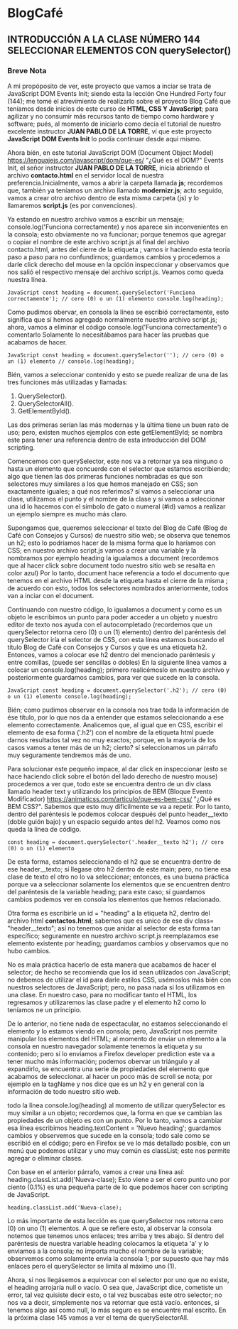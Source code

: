 # BlogCafé

## INTRODUCCIÓN A LA CLASE NÚMERO 144 SELECCIONAR ELEMENTOS CON querySelector()

### Breve Nota

A mi propóposito de ver, este proyecto que vamos a inciar se trata de JavaScript DOM Events Init; siendo esta la lección One Hundred Forty four (144); me tomé el atrevimiento de realizarlo sobre el proyecto Blog Café  que teníamos desde inicios de este curso de **HTML, CSS Y JavaScript**; para agilizar y no consumir más recursos tanto de tiempo como hardware y software; pués, al momento de iniciarlo como decía el tutorial de nuestro excelente instructor **JUAN PABLO DE LA TORRE**, ví que este proyecto **JavaScript DOM Events Init** lo podía continuar desde aquí mismo.

Ahora bién, en este tutorial JavaScript DOM (Document Object Model) <https://lenguajejs.com/javascript/dom/que-es/> "¿Qué es el DOM?" Events Init, el señor instructor **JUAN PABLO DE LA TORRE**, inicia abriendo el archivo **contacto.html** en el servidor local de nuestra preferencia.Inicialmente, vamos a abrir la carpeta llamada **js**; recordemos que, también ya teníamos un archivo llamado **modernizr.js**; acto seguido, vamos a crear otro archivo dentro de esta misma carpeta (js) y lo llamaremos **script.js** (es por convenciones).

Ya estando en nuestro archivo vamos a escribir un mensaje; console.log('Funciona correctamente) y nos aparece sin inconvenientes en la consola; esto obviamente no va funcionar; porque tenemos que agregar o copiar el nombre de este archivo script.js al final del archivo contacto.html, antes del cierre de la etiqueta </html>; vamos ir haciendo esta teoría paso a paso para no confundirnos; guardamos cambios y procedemos a darle click derecho del mouse en la opción inspeccionar y observamos que nos salió el respectivo mensaje del archivo script.js. Veamos como queda nuestra línea.

`JavaScript
const heading = document.querySelector('Funciona correctamente'); // cero (0) o un (1) elemento
console.log(heading);
`

Como pudimos obervar, en consola la línea se escribió correctamente, esto significa que sí hemos agregado normalmente nuestro archivo script.js; ahora, vamos a eliminar el código console.log('Funciona correctamente') o comentarlo Solamente lo necesitábamos para hacer las pruebas que acabamos de hacer.

`JavaScript
const heading = document.querySelector(''); // cero (0) o un (1) elemento
// console.log(heading);
`

Bién, vamos a seleccionar contenido y esto se puede realizar de una de las tres funciones más utilizadas y llamadas:

1. QuerySelector().
2. QuerySelectorAll().
3. GetElementById().

Las dos primeras serían las más modernas y la última tiene un buen rato de uso; pero, existen muchos ejemplos con este getElementById; se nombra este para tener una referencia dentro de esta introducción del DOM scripting.

Comencemos con querySelector, este nos va a retornar ya sea ninguno o hasta un elemento que concuerde con el selector que estamos escribiendo; algo que tienen las dos primeras funciones nombradas es que son selectores muy similares a los que hemos manejado en CSS; son exactamente iguales; a qué nos referimos? sí vamos a seleccionar una clase, utilizamos el punto y el nombre de la clase y sí vamos a seleccionar una id lo hacemos con el símbolo de gato o numeral (#id) vamos a realizar un ejemplo siempre es mucho más claro.

Supongamos que, queremos seleccionar el texto del Blog de Café (Blog de Café con Consejos y Cursos) de nuestro sitio web; se observa que tenemos un h2; esto lo podríamos hacer de la misma forma que lo haríamos con CSS; en nuestro archivo script.js vamos a crear una variable y la nombramos por ejemplo heading la igualamos a document (recordemos que al hacer click sobre document todo nuestro sitio web se resalta en color azul) Por lo tanto, document hace referencia a todo el documento que tenemos en el archivo HTML desde la etiqueta <!DOCTYPE html> hasta el cierre de la misma </html>; de acuerdo con esto, todos los selectores nombrados anteriormente, todos van a inciar con el document.  

Continuando con nuestro código, lo igualamos a document y como es un objeto le escribimos un punto para poder acceder a un objeto y nuestro editor de texto nos ayuda con el autocompletado (recordemos que un querySelector retorna cero (0) o un (1) elemento) dentro del paréntesis del querySelector iría el selector de CSS, con esta línea estamos buscando el título Blog de Café con Consejos y Cursos y que es una etiqueta h2. Entonces, vamos a colocar ese h2 dentro del mencionado paréntesis y entre comillas, (puede ser sencillas o dobles) En la siguiente línea vamos a colocar un console.log(heading); primero realicémoslo en nuestro archivo y posteriormente guardamos cambios, para ver que sucede en la consola.

`JavaScript
const heading = document.querySelector('.h2'); // cero (0) o un (1) elemento
console.log(heading);
`

Bién; como pudimos observar en la consola nos trae toda la información de ése título, por lo que nos da a entender que estamos seleccionando a ese elemento correctamente. Analicemos que, al igual que en CSS, escribir el elemento de esa forma ('.h2') con el nombre de la etiqueta html puede darnos resultados tal vez no muy exactos; porque, en la mayoría de los casos vamos a tener más de un h2; cierto? sí seleccionamos un párrafo muy seguramente tendremos más de uno.

Para solucionar este pequeño impace, al dar click en inspeccionar (esto se hace haciendo click sobre el botón del lado derecho de nuestro mouse) procedemos a ver que, todo este se encuentra dentro de un div class llamado header text y utilizando los principios de BEM (Bloque Evento Modificador) <https://animaticss.com/articulo/que-es-bem-css/> "¿Qué es BEM CSS?". Sabemos que esto muy dificilmente se va a repetir. Por lo tanto, dentro del paréntesis le podemos colocar después del punto header__texto (doble guión bajo) y un espacio seguido antes del h2. Veamos como nos queda la línea de código.

`
const heading = document.querySelector('.header__texto h2'); // cero (0) o un (1) elemento
`

De esta forma, estamos seleccionando el h2 que se encuentra dentro de ese header__texto; sí llegase otro h2 dentro de este main; pero, no tiene esa clase de texto el otro no lo va seleccionar; entonces, es una buena práctica porque va a seleccionar solamente los elementos que se encuentren dentro del paréntesis de la variable heading; para este caso; sí guardamos cambios podemos ver en consola los elementos que hemos relacionado.

Otra forma es escribirle un id = "heading" a la etiqueta h2, dentro del archivo html **contactos.html**; sabemos que es unico de ese div class= "header__texto"; así no tenemos que anidar al selector de esta forma tan específico; seguramente en nuestro archivo script.js reemplazamos ese elemento existente por heading; guardamos cambios y observamos que no hubo cambios.

No es mala práctica hacerlo de esta manera que acabamos de hacer el selector; de hecho se recomienda que los id sean utilizados con JavaScript; no debemos de utilizar el id para darle estilos CSS, usémoslos más bién con nuestros selectores de JavaScript; pero, no pasa nada si los utilizamos en una clase. En nuestro caso, para no modificar tanto el HTML, los regresamos y utilizaremos las clase padre y el elemento h2 como lo teníamos ne un principio.

De lo anterior, no tiene nada de espectacular, no estamos seleccionando el elemento y lo estamos viendo en consola; pero,
JavaScript nos permite manipular los elementos del HTML; al momento de enviar un elemento a la consola en nuestro navegador solamente tenemos la etiqueta y su contenido; pero sí lo enviamos a Firefox developer prediction este va a tener mucho más información; podemos obervar un triángulo y al expandirlo, se encuentra una serie de propiedades del elemento que acabamos de seleccionar. al hacer un poco más de scroll se nota; por ejemplo en la tagName y nos dice  que es un h2 y en general con la información de todo nuestro sitio web.

todo la línea console.log(heading) al momento de utilizar querySelector es muy similar a un objeto; recordemos que, la forma en que se cambian las propiedades de un objeto es con un punto. Por lo tanto, vamos a cambiar esa línea escribimos heading.textContent = 'Nuevo heading'; guardamos cambios y observemos que sucede en la consola; todo sale como se escribió en el código; pero en Firefox se ve lo más detallado posible, con un menú que podemos utilizar y uno muy común es classList; este nos permite agregar o eliminar clases.

Con base en el anterior párrafo, vamos a crear una línea así: heading.classList.add('Nueva-clase); Esto viene a ser el
cero punto uno por ciento (0.1%) es una pequeña parte de lo que podemos hacer con scripting de JavaScript.

`heading.classList.add('Nueva-clase);`

Lo más importante de esta lección es que querySelector nos retorna cero (0) on uno (1) elementos. A que se refiere esto, al observar la consola notemos que tenemos unos enlaces; tres arriba y tres abajo. Sí dentro del paréntesis de nuestra variable heading colocamos la etiqueta 'a' y lo enviamos a la consola; no importa mucho el nombre de la variable; observemos como solamente envía la consola 1; por supuesto que hay más enlaces pero el querySelector se limita al máximo uno (1).

Ahora, si nos llegásemos a equivocar con el selector por uno que no existe, el heading arrojaría null o vacío. O sea que, JavaScript dice, cometiste un error, tal vez quisiste decir esto, o tal vez buscabas este otro selector; no nos va a decir, simplemente nos va retornar que está vacío. entonces, si tenemos algo así como null, lo más seguro es se encuentre mal escrito. En la próxima clase 145 vamos a ver el tema de querySelectorAll.
